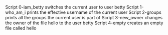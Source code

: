 Script 0-iam_betty switches the current user to user betty
Script 1-who_am_i prints the effective username of the current user
Script 2-groups prints all the groups the current user is part of
Script 3-new_owner changes the owner of the file hello to the user betty
Script 4-empty creates an empty file called hello
